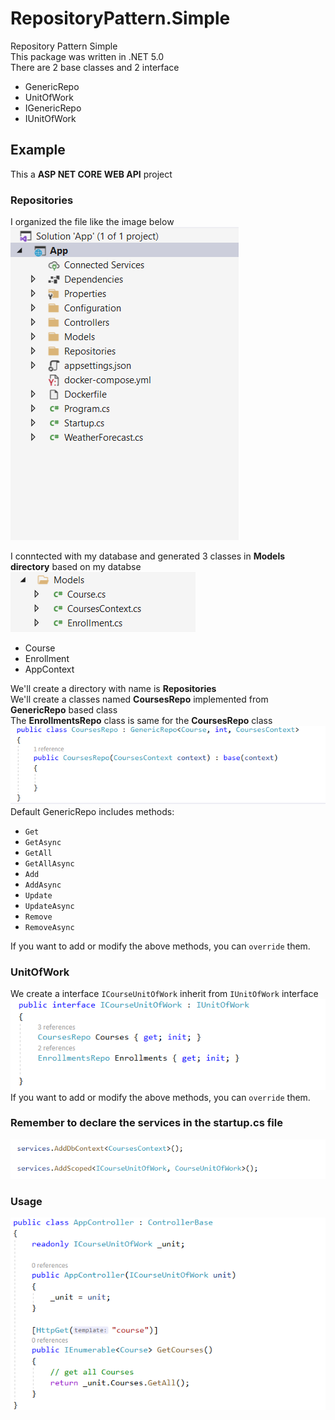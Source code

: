 # RepositoryPattern.Simple
Repository Pattern Simple\
This package was written in .NET 5.0\
There are 2 base classes and 2 interface
* GenericRepo
* UnitOfWork
* IGenericRepo
* IUnitOfWork
## Example
This a **ASP NET CORE WEB API** project
### Repositories
I organized the file like the image below\
![Organized](/assets/images/organized.png)

I conntected with my database and generated 3 classes in **Models directory** based on my databse\
![Models Directory](/assets/images/models-directory.png)
- Course
- Enrollment
- AppContext

We'll create a directory with name is **Repositories**\
We'll create a classes named **CoursesRepo** implemented from **GenericRepo** based class\
The **EnrollmentsRepo** class is same for the **CoursesRepo** class\
![Implemented GenericRepo](/assets/images/course-implemented-genericrepo.png)\
Default GenericRepo includes methods:
* ```Get```
* ```GetAsync```
* ```GetAll```
* ```GetAllAsync```
* ```Add```
* ```AddAsync```
* ```Update```
* ```UpdateAsync```
* ```Remove```
* ```RemoveAsync```

If you want to add or modify the above methods, you can ```override``` them.

### UnitOfWork
We create a interface ```ICourseUnitOfWork``` inherit from ```IUnitOfWork``` interface\
![Implemented Unit Of Work](/assets/images/courseunit-implemented-uni.png)\
If you want to add or modify the above methods, you can ```override``` them.

### Remember to declare the services in the startup.cs file
![Implemented GenericRepo](/assets/images/startup-unit-repo.png)

### Usage
![Usage](/assets/images/usage-unit.png)

